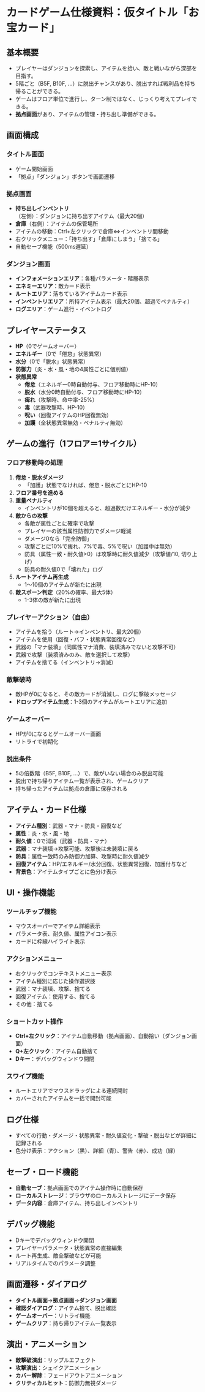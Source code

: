 # カードゲーム仕様資料：仮タイトル「お宝カード」

## 基本概要
- プレイヤーはダンジョンを探索し、アイテムを拾い、敵と戦いながら深部を目指す。
- 5階ごと（B5F, B10F, ...）に脱出チャンスがあり、脱出すれば戦利品を持ち帰ることができる。
- ゲームはフロア単位で進行し、ターン制ではなく、じっくり考えてプレイできる。
- **拠点画面**があり、アイテムの管理・持ち出し準備ができる。

## 画面構成

### タイトル画面
- ゲーム開始画面
- 「拠点」「ダンジョン」ボタンで画面遷移

### 拠点画面
- **持ち出しインベントリ**（左側）：ダンジョンに持ち出すアイテム（最大20個）
- **倉庫**（右側）：アイテムの保管場所
- アイテムの移動：Ctrl+左クリックで倉庫⇔インベントリ間移動
- 右クリックメニュー：「持ち出す」「倉庫にしまう」「捨てる」
- 自動セーブ機能（500ms遅延）

### ダンジョン画面
- **インフォメーションエリア**：各種パラメータ・階層表示
- **エネミーエリア**：敵カード表示
- **ルートエリア**：落ちているアイテムカード表示
- **インベントリエリア**：所持アイテム表示（最大20個、超過でペナルティ）
- **ログエリア**：ゲーム進行・イベントログ

## プレイヤーステータス
- **HP**（0でゲームオーバー）
- **エネルギー**（0で「倦怠」状態異常）
- **水分**（0で「脱水」状態異常）
- **防御力**（炎・水・風・地の4属性ごとに個別値）
- **状態異常**  
  - **倦怠**（エネルギー0時自動付与、フロア移動時にHP-10）
  - **脱水**（水分0時自動付与、フロア移動時にHP-10）
  - **痺れ**（攻撃時、命中率-25%）
  - **毒**（武器攻撃時、HP-10）
  - **呪い**（回復アイテムのHP回復無効）
  - **加護**（全状態異常無効・ペナルティ無効）

## ゲームの進行（1フロア＝1サイクル）

### フロア移動時の処理
1. **倦怠・脱水ダメージ**  
   - 「加護」状態でなければ、倦怠・脱水ごとにHP-10
2. **フロア番号を進める**
3. **重量ペナルティ**  
   - インベントリが10個を超えると、超過数だけエネルギー・水分が減少
4. **敵からの攻撃**  
   - 各敵が属性ごとに確率で攻撃  
   - プレイヤーの該当属性防御力でダメージ軽減  
   - ダメージ0なら「完全防御」  
   - 攻撃ごとに10%で痺れ、7%で毒、5%で呪い（加護中は無効）
   - 防具（属性一致・耐久値>0）は攻撃時に耐久値減少（攻撃値/10, 切り上げ）
   - 防具の耐久値0で「壊れた」ログ
5. **ルートアイテム再生成**  
   - 1～10個のアイテムが新たに出現
6. **敵スポーン判定**（20%の確率、最大5体）
   - 1-3体の敵が新たに出現

### プレイヤーアクション（自由）
- アイテムを拾う（ルート→インベントリ、最大20個）
- アイテムを使用（回復・バフ・状態異常回復など）
- 武器の「マナ装填」（同属性マナ消費、装填済みでないと攻撃不可）
- 武器で攻撃（装填済みのみ、敵を選択して攻撃）
- アイテムを捨てる（インベントリ→消滅）

### 敵撃破時
- 敵HPが0になると、その敵カードが消滅し、ログに撃破メッセージ
- **ドロップアイテム生成**：1-3個のアイテムがルートエリアに追加

### ゲームオーバー
- HPが0になるとゲームオーバー画面
- リトライで初期化

### 脱出条件
- 5の倍数階（B5F, B10F, ...）で、敵がいない場合のみ脱出可能
- 脱出で持ち帰りアイテム一覧が表示され、ゲームクリア
- 持ち帰ったアイテムは拠点の倉庫に保存される

## アイテム・カード仕様
- **アイテム種別**：武器・マナ・防具・回復など
- **属性**：炎・水・風・地
- **耐久値**：0で消滅（武器・防具・マナ）
- **武器**：マナ装填→攻撃可能、攻撃後は未装填に戻る
- **防具**：属性一致時のみ防御力加算、攻撃時に耐久値減少
- **回復アイテム**：HP/エネルギー/水分回復、状態異常回復、加護付与など
- **背景色**：アイテムタイプごとに色分け表示

## UI・操作機能

### ツールチップ機能
- マウスオーバーでアイテム詳細表示
- パラメータ表、耐久値、属性アイコン表示
- カードに枠線ハイライト表示

### アクションメニュー
- 右クリックでコンテキストメニュー表示
- アイテム種別に応じた操作選択肢
- 武器：マナ装填、攻撃、捨てる
- 回復アイテム：使用する、捨てる
- その他：捨てる

### ショートカット操作
- **Ctrl+左クリック**：アイテム自動移動（拠点画面）、自動拾い（ダンジョン画面）
- **Q+左クリック**：アイテム自動捨て
- **Dキー**：デバッグウィンドウ開閉

### スワイプ機能
- ルートエリアでマウスドラッグによる連続開封
- カバーされたアイテムを一括で開封可能

## ログ仕様
- すべての行動・ダメージ・状態異常・耐久値変化・撃破・脱出などが詳細に記録される
- 色分け表示：アクション（黒）、詳細（青）、警告（赤）、成功（緑）

## セーブ・ロード機能
- **自動セーブ**：拠点画面でのアイテム操作時に自動保存
- **ローカルストレージ**：ブラウザのローカルストレージにデータ保存
- **データ内容**：倉庫アイテム、持ち出しインベントリ

## デバッグ機能
- Dキーでデバッグウィンドウ開閉
- プレイヤーパラメータ・状態異常の直接編集
- ルート再生成、敵全撃破などが可能
- リアルタイムでのパラメータ調整

## 画面遷移・ダイアログ
- **タイトル画面**→**拠点画面**→**ダンジョン画面**
- **確認ダイアログ**：アイテム捨て、脱出確認
- **ゲームオーバー**：リトライ機能
- **ゲームクリア**：持ち帰りアイテム一覧表示

## 演出・アニメーション
- **敵撃破演出**：リップルエフェクト
- **攻撃演出**：シェイクアニメーション
- **カバー解除**：フェードアウトアニメーション
- **クリティカルヒット**：防御力無視ダメージ 